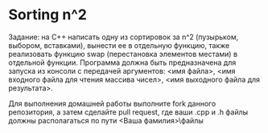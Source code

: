 # Sorting n^2

Задание: на С++ написать одну из сортировок за n^2 (пузырьком, выбором, вставками), вынести ее в отдельную функцию, также реализовать функцию swap (перестановка элементов местами) в отдельной функции. Программа должна быть предназначена для запуска из консоли с передачей аргументов: <имя файла>, <имя входного файла для чтения массива чисел>, <имя выходного файла для результата>.

Для выполнения домашней работы выполните fork данного репозитория, а затем сделайте pull request, где ваши .cpp и .h файлы должны располагаться по пути <Ваша фамилия>\файлы
